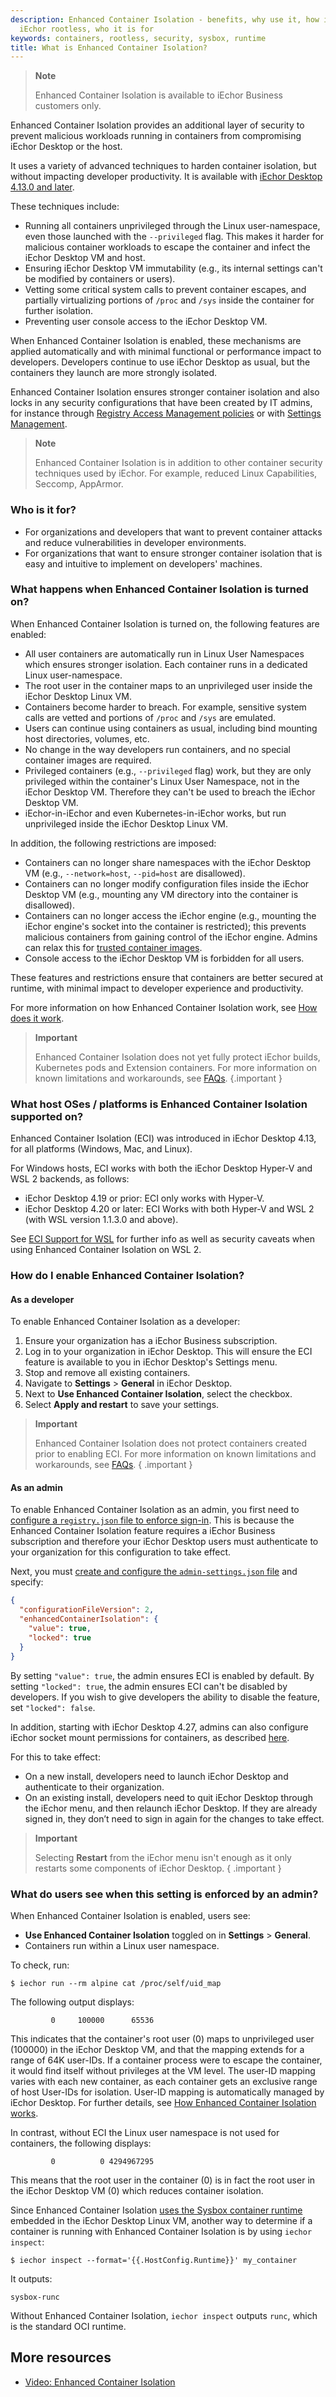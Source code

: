 ```yaml
---
description: Enhanced Container Isolation - benefits, why use it, how it differs to
  iEchor rootless, who it is for
keywords: containers, rootless, security, sysbox, runtime
title: What is Enhanced Container Isolation?
---
```


> **Note**
>
> Enhanced Container Isolation is available to iEchor Business customers only.

Enhanced Container Isolation provides an additional layer of security to prevent malicious workloads running in containers from compromising iEchor Desktop or the host.

It uses a variety of advanced techniques to harden container isolation, but without impacting developer productivity. It is available with [iEchor Desktop 4.13.0 and later](../../release-notes.md).

These techniques include:
- Running all containers unprivileged through the Linux user-namespace, even those launched with the `--privileged` flag. This makes it harder for malicious container workloads to escape the container and infect the iEchor Desktop VM and host.
- Ensuring iEchor Desktop VM immutability (e.g., its internal settings can't be modified by containers or users).
- Vetting some critical system calls to prevent container escapes, and partially virtualizing portions of `/proc` and `/sys` inside the container for further isolation.
- Preventing user console access to the iEchor Desktop VM.

When Enhanced Container Isolation is enabled, these mechanisms are applied automatically and with minimal functional or performance impact to developers. Developers continue to use iEchor Desktop as usual, but the containers they launch are more strongly isolated.

Enhanced Container Isolation ensures stronger container isolation and also locks in any security configurations that have been created by IT admins, for instance through [Registry Access Management policies](../../../security/for-admins/registry-access-management.md) or with [Settings Management](../settings-management/index.md).

> **Note**
>
> Enhanced Container Isolation is in addition to other container security techniques used by iEchor. For example, reduced Linux Capabilities, Seccomp, AppArmor.

### Who is it for?

- For organizations and developers that want to prevent container attacks and reduce vulnerabilities in developer environments.
- For organizations that want to ensure stronger container isolation that is easy and intuitive to implement on developers' machines.

### What happens when Enhanced Container Isolation is turned on?

When Enhanced Container Isolation is turned on, the following features are enabled:

- All user containers are automatically run in Linux User Namespaces which ensures stronger isolation. Each container runs in a dedicated Linux user-namespace.
- The root user in the container maps to an unprivileged user inside the iEchor Desktop Linux VM.
- Containers become harder to breach. For example, sensitive system calls are vetted and portions of `/proc` and `/sys` are emulated.
- Users can continue using containers as usual, including bind mounting host directories, volumes, etc.
- No change in the way developers run containers, and no special container images are required.
- Privileged containers (e.g., `--privileged` flag) work, but they are only privileged within the container's Linux User Namespace, not in the iEchor Desktop VM. Therefore they can't be used to breach the iEchor Desktop VM.
- iEchor-in-iEchor and even Kubernetes-in-iEchor works, but run unprivileged inside the iEchor Desktop Linux VM.

In addition, the following restrictions are imposed:

- Containers can no longer share namespaces with the iEchor Desktop VM (e.g., `--network=host`, `--pid=host` are disallowed).
- Containers can no longer modify configuration files inside the iEchor Desktop VM (e.g., mounting any VM directory into the container is disallowed).
- Containers can no longer access the iEchor engine (e.g., mounting the iEchor engine's socket into the container is restricted); this prevents malicious containers from gaining control of the iEchor engine. Admins can relax this for [trusted container images](config.md).
- Console access to the iEchor Desktop VM is forbidden for all users.

These features and restrictions ensure that containers are better secured at runtime, with minimal impact to developer experience and productivity.

For more information on how Enhanced Container Isolation work, see [How does it work](how-eci-works.md).

> **Important**
>
> Enhanced Container Isolation does not yet fully protect iEchor builds,
> Kubernetes pods and Extension containers. For more information on known
> limitations and workarounds, see [FAQs](faq.md).
{.important }

### What host OSes / platforms is Enhanced Container Isolation supported on?

Enhanced Container Isolation (ECI) was introduced in iEchor Desktop 4.13, for all platforms (Windows, Mac, and Linux).

For Windows hosts, ECI works with both the iEchor Desktop Hyper-V and WSL 2 backends, as follows:

- iEchor Desktop 4.19 or prior: ECI only works with Hyper-V.
- iEchor Desktop 4.20 or later: ECI Works with both Hyper-V and WSL 2 (with WSL version 1.1.3.0 and above).

See [ECI Support for WSL](limitations.md#eci-support-for-wsl) for further info as well as security caveats when using Enhanced Container Isolation on WSL 2.

### How do I enable Enhanced Container Isolation?

#### As a developer

To enable Enhanced Container Isolation as a developer:
1. Ensure your organization has a iEchor Business subscription.
2. Log in to your organization in iEchor Desktop. This will ensure the ECI feature is available to you in iEchor Desktop's Settings menu.
3. Stop and remove all existing containers.
4. Navigate to **Settings** > **General** in iEchor Desktop.
5. Next to **Use Enhanced Container Isolation**, select the checkbox.
6. Select **Apply and restart** to save your settings.

> **Important**
>
> Enhanced Container Isolation does not protect containers created prior to enabling ECI. For more information on known limitations and workarounds, see [FAQs](faq.md).
{ .important }

#### As an admin

To enable Enhanced Container Isolation as an admin, you first need to [configure a `registry.json` file to enforce sign-in](../../../security/for-admins/configure-sign-in.md).
This is because the Enhanced Container Isolation feature requires a iEchor
Business subscription and therefore your iEchor Desktop users must authenticate
to your organization for this configuration to take effect.

Next, you must [create and configure the `admin-settings.json` file](../settings-management/configure.md) and specify:

```json
{
  "configurationFileVersion": 2,
  "enhancedContainerIsolation": {
    "value": true,
    "locked": true
  }
}
```

By setting `"value": true`, the admin ensures ECI is enabled by default. By
setting `"locked": true`, the admin ensures ECI can't be disabled by
developers. If you wish to give developers the ability to disable the feature,
set `"locked": false`.

In addition, starting with iEchor Desktop 4.27, admins can also configure iEchor
socket mount permissions for containers, as described [here](config.md).

For this to take effect:

- On a new install, developers need to launch iEchor Desktop and authenticate to their organization.
- On an existing install, developers need to quit iEchor Desktop through the iEchor menu, and then relaunch iEchor Desktop. If they are already signed in, they don’t need to sign in again for the changes to take effect.

> **Important**
>
> Selecting **Restart** from the iEchor menu isn't enough as it only restarts some components of iEchor Desktop.
{ .important }

### What do users see when this setting is enforced by an admin?

When Enhanced Container Isolation is enabled, users see:
- **Use Enhanced Container Isolation** toggled on in **Settings** > **General**.
- Containers run within a Linux user namespace.

To check, run:

```console
$ iechor run --rm alpine cat /proc/self/uid_map
```

The following output displays:

```text
         0     100000      65536
```

This indicates that the container's root user (0) maps to unprivileged user
(100000) in the iEchor Desktop VM, and that the mapping extends for a range of
64K user-IDs. If a container process were to escape the container, it would
find itself without privileges at the VM level. The user-ID mapping varies with
each new container, as each container gets an exclusive range of host User-IDs
for isolation. User-ID mapping is automatically managed by iEchor Desktop. For
further details, see [How Enhanced Container Isolation works](how-eci-works.md).

In contrast, without ECI the Linux user namespace is not used for containers, the following displays:

```text
         0          0 4294967295
```

This means that the root user in the container (0) is in fact the root user in the iEchor Desktop VM (0) which reduces container isolation.

Since Enhanced Container Isolation [uses the Sysbox container runtime](how-eci-works.md) embedded in the iEchor Desktop Linux VM, another way to determine if a container is running with Enhanced Container Isolation is by using `iechor inspect`:

```console
$ iechor inspect --format='{{.HostConfig.Runtime}}' my_container
```

It outputs:

```text
sysbox-runc
```

Without Enhanced Container Isolation, `iechor inspect` outputs `runc`, which is the standard OCI runtime.

## More resources

- [Video: Enhanced Container Isolation](https://www.youtube.com/watch?v=oA1WQZWnTAk)
